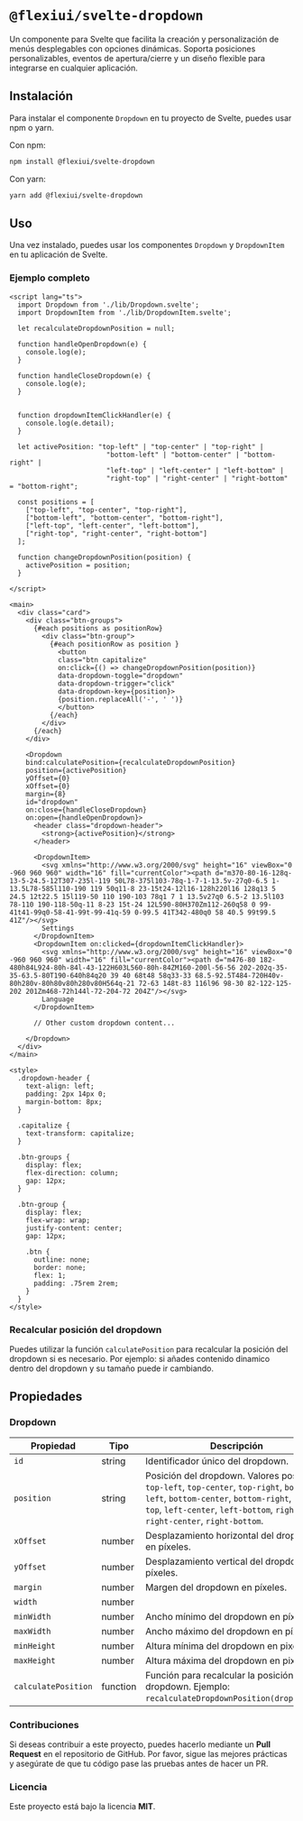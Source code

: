 # `@flexiui/svelte-dropdown`

Un componente para Svelte que facilita la creación y personalización de menús desplegables con opciones dinámicas. Soporta posiciones personalizables, eventos de apertura/cierre y un diseño flexible para integrarse en cualquier aplicación.

## Instalación

Para instalar el componente `Dropdown` en tu proyecto de Svelte, puedes usar npm o yarn.

Con npm:

```bash
npm install @flexiui/svelte-dropdown
```

Con yarn:

```bash
yarn add @flexiui/svelte-dropdown
```

## Uso

Una vez instalado, puedes usar los componentes `Dropdown` y `DropdownItem` en tu aplicación de Svelte.

### Ejemplo completo

```svelte
<script lang="ts">
  import Dropdown from './lib/Dropdown.svelte';
  import DropdownItem from './lib/DropdownItem.svelte';

  let recalculateDropdownPosition = null;

  function handleOpenDropdown(e) {
    console.log(e);
  }

  function handleCloseDropdown(e) {
    console.log(e);
  }


  function dropdownItemClickHandler(e) {
    console.log(e.detail);
  }

  let activePosition: "top-left" | "top-center" | "top-right" | 
                        "bottom-left" | "bottom-center" | "bottom-right" | 
                        "left-top" | "left-center" | "left-bottom" | 
                        "right-top" | "right-center" | "right-bottom" = "bottom-right";

  const positions = [
    ["top-left", "top-center", "top-right"], 
    ["bottom-left", "bottom-center", "bottom-right"], 
    ["left-top", "left-center", "left-bottom"], 
    ["right-top", "right-center", "right-bottom"]
  ];

  function changeDropdownPosition(position) {
    activePosition = position;
  }

</script>

<main>
  <div class="card">
    <div class="btn-groups">
      {#each positions as positionRow}
        <div class="btn-group">
          {#each positionRow as position }
            <button 
            class="btn capitalize" 
            on:click={() => changeDropdownPosition(position)}
            data-dropdown-toggle="dropdown"
            data-dropdown-trigger="click"
            data-dropdown-key={position}>
            {position.replaceAll('-', ' ')}
            </button>
          {/each}        
        </div>
      {/each}
    </div>

    <Dropdown 
    bind:calculatePosition={recalculateDropdownPosition} 
    position={activePosition}
    yOffset={0} 
    xOffset={0}
    margin={8}
    id="dropdown" 
    on:close={handleCloseDropdown} 
    on:open={handleOpenDropdown}>
      <header class="dropdown-header">
        <strong>{activePosition}</strong>
      </header>

      <DropdownItem>
        <svg xmlns="http://www.w3.org/2000/svg" height="16" viewBox="0 -960 960 960" width="16" fill="currentColor"><path d="m370-80-16-128q-13-5-24.5-12T307-235l-119 50L78-375l103-78q-1-7-1-13.5v-27q0-6.5 1-13.5L78-585l110-190 119 50q11-8 23-15t24-12l16-128h220l16 128q13 5 24.5 12t22.5 15l119-50 110 190-103 78q1 7 1 13.5v27q0 6.5-2 13.5l103 78-110 190-118-50q-11 8-23 15t-24 12L590-80H370Zm112-260q58 0 99-41t41-99q0-58-41-99t-99-41q-59 0-99.5 41T342-480q0 58 40.5 99t99.5 41Z"/></svg>
        Settings
      </DropdownItem>
      <DropdownItem on:clicked={dropdownItemClickHandler}>
        <svg xmlns="http://www.w3.org/2000/svg" height="16" viewBox="0 -960 960 960" width="16" fill="currentColor"><path d="m476-80 182-480h84L924-80h-84l-43-122H603L560-80h-84ZM160-200l-56-56 202-202q-35-35-63.5-80T190-640h84q20 39 40 68t48 58q33-33 68.5-92.5T484-720H40v-80h280v-80h80v80h280v80H564q-21 72-63 148t-83 116l96 98-30 82-122-125-202 201Zm468-72h144l-72-204-72 204Z"/></svg>
        Language
      </DropdownItem>

      // Other custom dropdown content...

    </Dropdown>
  </div>
</main>

<style>
  .dropdown-header {
    text-align: left;
    padding: 2px 14px 0;
    margin-bottom: 8px;
  }

  .capitalize {
    text-transform: capitalize;
  }

  .btn-groups {
    display: flex;
    flex-direction: column;
    gap: 12px;
  }

  .btn-group {
    display: flex;
    flex-wrap: wrap;
    justify-content: center;
    gap: 12px;

    .btn {
      outline: none;
      border: none;
      flex: 1;
      padding: .75rem 2rem;
    }
  }
</style>
```

### Recalcular posición del dropdown

Puedes utilizar la función `calculatePosition` para recalcular la posición del dropdown si es necesario. Por ejemplo: si añades contenido dinamico dentro del dropdown y su tamaño puede ir cambiando.

<!-- Tambien puedes especificar el width, min-width y max-width de la caja del dropdown. -->

## Propiedades

### Dropdown

| Propiedad | Tipo | Descripción |
| --- | --- | --- |
| `id` | string | Identificador único del dropdown. |
| `position` | string | Posición del dropdown. Valores posibles: `top-left`, `top-center`, `top-right`, `bottom-left`, `bottom-center`, `bottom-right`, `left-top`, `left-center`, `left-bottom`, `right-top`, `right-center`, `right-bottom`.
| `xOffset` | number | Desplazamiento horizontal del dropdown en píxeles.
| `yOffset` | number | Desplazamiento vertical del dropdown en píxeles.
| `margin` | number | Margen del dropdown en píxeles.
| `width` | number | | Ancho del dropdown en píxeles.
| `minWidth` | number | Ancho mínimo del dropdown en píxeles.
| `maxWidth` | number | Ancho máximo del dropdown en píxeles.
| `minHeight` | number | Altura mínima del dropdown en pixeles.
| `maxHeight` | number | Altura máxima del dropdown en pixeles.
| `calculatePosition` | function | Función para recalcular la posición del dropdown. Ejemplo: `recalculateDropdownPosition(dropdownEl)`.


### Contribuciones

Si deseas contribuir a este proyecto, puedes hacerlo mediante un **Pull Request** en el repositorio de GitHub. Por favor, sigue las mejores prácticas y asegúrate de que tu código pase las pruebas antes de hacer un PR.

### Licencia

Este proyecto está bajo la licencia **MIT**.